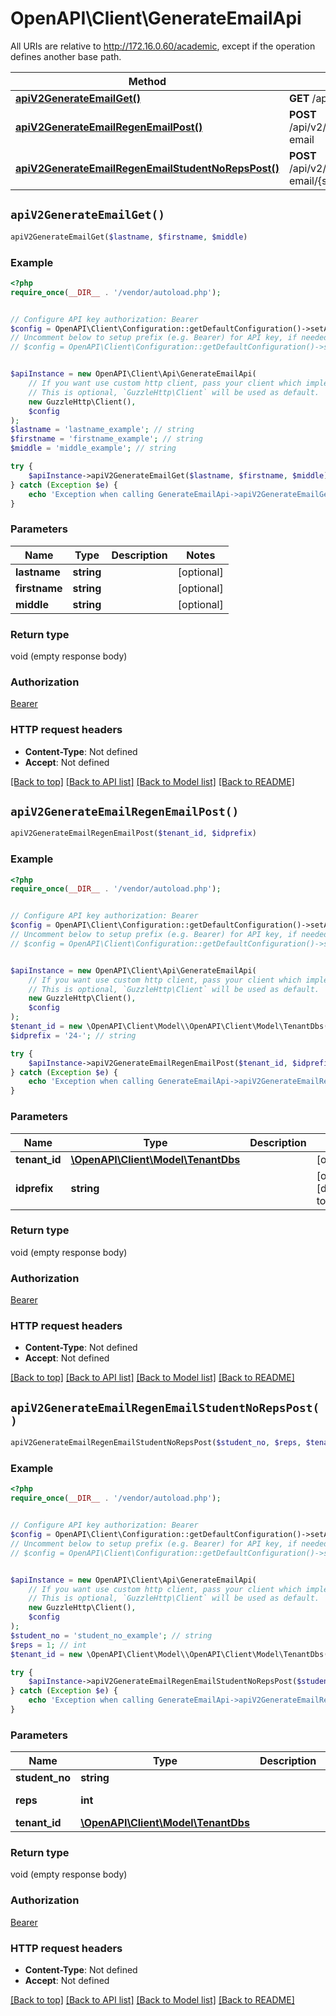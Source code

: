 # OpenAPI\Client\GenerateEmailApi

All URIs are relative to http://172.16.0.60/academic, except if the operation defines another base path.

| Method | HTTP request | Description |
| ------------- | ------------- | ------------- |
| [**apiV2GenerateEmailGet()**](GenerateEmailApi.md#apiV2GenerateEmailGet) | **GET** /api/v2/GenerateEmail |  |
| [**apiV2GenerateEmailRegenEmailPost()**](GenerateEmailApi.md#apiV2GenerateEmailRegenEmailPost) | **POST** /api/v2/GenerateEmail/regen-email |  |
| [**apiV2GenerateEmailRegenEmailStudentNoRepsPost()**](GenerateEmailApi.md#apiV2GenerateEmailRegenEmailStudentNoRepsPost) | **POST** /api/v2/GenerateEmail/regen-email/{studentNo}/{reps} |  |


## `apiV2GenerateEmailGet()`

```php
apiV2GenerateEmailGet($lastname, $firstname, $middle)
```



### Example

```php
<?php
require_once(__DIR__ . '/vendor/autoload.php');


// Configure API key authorization: Bearer
$config = OpenAPI\Client\Configuration::getDefaultConfiguration()->setApiKey('Authorization', 'YOUR_API_KEY');
// Uncomment below to setup prefix (e.g. Bearer) for API key, if needed
// $config = OpenAPI\Client\Configuration::getDefaultConfiguration()->setApiKeyPrefix('Authorization', 'Bearer');


$apiInstance = new OpenAPI\Client\Api\GenerateEmailApi(
    // If you want use custom http client, pass your client which implements `GuzzleHttp\ClientInterface`.
    // This is optional, `GuzzleHttp\Client` will be used as default.
    new GuzzleHttp\Client(),
    $config
);
$lastname = 'lastname_example'; // string
$firstname = 'firstname_example'; // string
$middle = 'middle_example'; // string

try {
    $apiInstance->apiV2GenerateEmailGet($lastname, $firstname, $middle);
} catch (Exception $e) {
    echo 'Exception when calling GenerateEmailApi->apiV2GenerateEmailGet: ', $e->getMessage(), PHP_EOL;
}
```

### Parameters

| Name | Type | Description  | Notes |
| ------------- | ------------- | ------------- | ------------- |
| **lastname** | **string**|  | [optional] |
| **firstname** | **string**|  | [optional] |
| **middle** | **string**|  | [optional] |

### Return type

void (empty response body)

### Authorization

[Bearer](../../README.md#Bearer)

### HTTP request headers

- **Content-Type**: Not defined
- **Accept**: Not defined

[[Back to top]](#) [[Back to API list]](../../README.md#endpoints)
[[Back to Model list]](../../README.md#models)
[[Back to README]](../../README.md)

## `apiV2GenerateEmailRegenEmailPost()`

```php
apiV2GenerateEmailRegenEmailPost($tenant_id, $idprefix)
```



### Example

```php
<?php
require_once(__DIR__ . '/vendor/autoload.php');


// Configure API key authorization: Bearer
$config = OpenAPI\Client\Configuration::getDefaultConfiguration()->setApiKey('Authorization', 'YOUR_API_KEY');
// Uncomment below to setup prefix (e.g. Bearer) for API key, if needed
// $config = OpenAPI\Client\Configuration::getDefaultConfiguration()->setApiKeyPrefix('Authorization', 'Bearer');


$apiInstance = new OpenAPI\Client\Api\GenerateEmailApi(
    // If you want use custom http client, pass your client which implements `GuzzleHttp\ClientInterface`.
    // This is optional, `GuzzleHttp\Client` will be used as default.
    new GuzzleHttp\Client(),
    $config
);
$tenant_id = new \OpenAPI\Client\Model\\OpenAPI\Client\Model\TenantDbs(); // \OpenAPI\Client\Model\TenantDbs
$idprefix = '24-'; // string

try {
    $apiInstance->apiV2GenerateEmailRegenEmailPost($tenant_id, $idprefix);
} catch (Exception $e) {
    echo 'Exception when calling GenerateEmailApi->apiV2GenerateEmailRegenEmailPost: ', $e->getMessage(), PHP_EOL;
}
```

### Parameters

| Name | Type | Description  | Notes |
| ------------- | ------------- | ------------- | ------------- |
| **tenant_id** | [**\OpenAPI\Client\Model\TenantDbs**](../Model/.md)|  | [optional] |
| **idprefix** | **string**|  | [optional] [default to &#39;24-&#39;] |

### Return type

void (empty response body)

### Authorization

[Bearer](../../README.md#Bearer)

### HTTP request headers

- **Content-Type**: Not defined
- **Accept**: Not defined

[[Back to top]](#) [[Back to API list]](../../README.md#endpoints)
[[Back to Model list]](../../README.md#models)
[[Back to README]](../../README.md)

## `apiV2GenerateEmailRegenEmailStudentNoRepsPost()`

```php
apiV2GenerateEmailRegenEmailStudentNoRepsPost($student_no, $reps, $tenant_id)
```



### Example

```php
<?php
require_once(__DIR__ . '/vendor/autoload.php');


// Configure API key authorization: Bearer
$config = OpenAPI\Client\Configuration::getDefaultConfiguration()->setApiKey('Authorization', 'YOUR_API_KEY');
// Uncomment below to setup prefix (e.g. Bearer) for API key, if needed
// $config = OpenAPI\Client\Configuration::getDefaultConfiguration()->setApiKeyPrefix('Authorization', 'Bearer');


$apiInstance = new OpenAPI\Client\Api\GenerateEmailApi(
    // If you want use custom http client, pass your client which implements `GuzzleHttp\ClientInterface`.
    // This is optional, `GuzzleHttp\Client` will be used as default.
    new GuzzleHttp\Client(),
    $config
);
$student_no = 'student_no_example'; // string
$reps = 1; // int
$tenant_id = new \OpenAPI\Client\Model\\OpenAPI\Client\Model\TenantDbs(); // \OpenAPI\Client\Model\TenantDbs

try {
    $apiInstance->apiV2GenerateEmailRegenEmailStudentNoRepsPost($student_no, $reps, $tenant_id);
} catch (Exception $e) {
    echo 'Exception when calling GenerateEmailApi->apiV2GenerateEmailRegenEmailStudentNoRepsPost: ', $e->getMessage(), PHP_EOL;
}
```

### Parameters

| Name | Type | Description  | Notes |
| ------------- | ------------- | ------------- | ------------- |
| **student_no** | **string**|  | |
| **reps** | **int**|  | [default to 1] |
| **tenant_id** | [**\OpenAPI\Client\Model\TenantDbs**](../Model/.md)|  | [optional] |

### Return type

void (empty response body)

### Authorization

[Bearer](../../README.md#Bearer)

### HTTP request headers

- **Content-Type**: Not defined
- **Accept**: Not defined

[[Back to top]](#) [[Back to API list]](../../README.md#endpoints)
[[Back to Model list]](../../README.md#models)
[[Back to README]](../../README.md)
